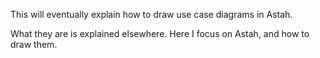 This will eventually explain how to draw use case diagrams in Astah.

What they are is explained elsewhere. Here I focus on Astah, and how to draw them.